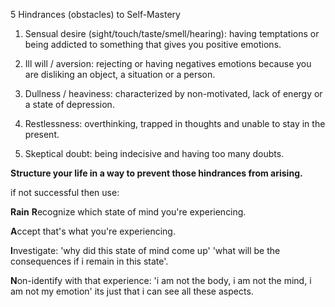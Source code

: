 5 Hindrances (obstacles) to Self-Mastery 

1. Sensual desire (sight/touch/taste/smell/hearing): having temptations or being addicted to something that gives you positive emotions. 

2. Ill will / aversion: rejecting or having negatives emotions because you are disliking an object, a situation or a person.

3. Dullness / heaviness: characterized by non-motivated, lack of energy or a state of depression. 

4. Restlessness: overthinking, trapped in thoughts and unable to stay in the present.

5. Skeptical doubt: being indecisive and having too many doubts.

**Structure your life in a way to prevent those hindrances from arising.** 

if not successful then use:

**Rain**
   **R**ecognize which state of mind you're experiencing.

   **A**ccept that's what you're experiencing.

   **I**nvestigate: 'why did this state of mind come up' 'what will be the consequences if i remain in this state'.

   **N**on-identify with that experience: 'i am not the body, i am not the mind, i am not my emotion' its just that i can see all these aspects.